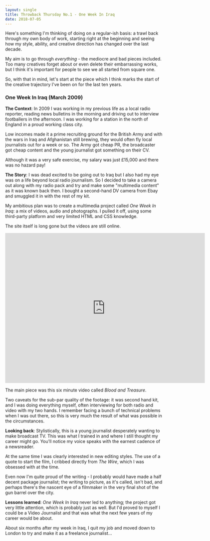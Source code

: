 ```yaml
---
layout: single
title: Throwback Thursday No.1 - One Week In Iraq
date: 2018-07-05
---
```


Here's something I'm thinking of doing on a regular-ish basis: a trawl back through my own body of work, starting right at the beginning and seeing how my style, ability, and creative direction has changed over the last decade.

My aim is to go through *everything* - the mediocre and bad pieces included. Too many creatives forget about or even delete their embarrassing works, but I think it's important for people to see we all started from square one.

So, with that in mind, let's start at the piece which I think marks the start of the creative trajectory I've been on for the last ten years.

### One Week In Iraq (March 2009)

**The Context**: In 2009 I was working in my previous life as a local radio reporter, reading news bulletins in the morning and driving out to interview footballers in the afternoon. I was working for a station in the north of England in a proud working class city. 

Low incomes made it a prime recruiting ground for the British Army and with the wars in Iraq and Afghanistan still brewing, they would often fly local journalists out for a week or so. The Army got cheap PR, the broadcaster got cheap content and the young journalist got something on their CV. 

Although it was a very safe exercise, my salary was just £15,000 and there was no hazard pay!

**The Story**: I was dead excited to be going out to Iraq but I also had my eye was on a life beyond local radio journalism. So I decided to take a camera out along with my radio pack and try and make some "multimedia content" as it was known back then. I bought a second-hand DV camera from Ebay and smuggled it in with the rest of my kit. 

My ambitious plan was to create a multimedia project called *One Week In Iraq*: a mix of videos, audio and photographs. I pulled it off, using some third-party platform and very limited HTML and CSS knowledge. 

The site itself is long gone but the videos are still online.

<iframe src="https://player.vimeo.com/video/4573713" width="640" height="480" frameborder="0" webkitallowfullscreen mozallowfullscreen allowfullscreen></iframe>

The main piece was this six minute video called *Blood and Treasure*.

Two caveats for the sub-par quality of the footage: it was second hand kit, and I was doing everything myself, often interviewing for both radio and video with my two hands. I remember facing a bunch of technical problems when I was out there, so this is very much the result of what was possible in the circumstances.

**Looking back**: Stylistically, this is a young journalist desperately wanting to make broadcast TV. This was what I trained in and where I still thought my career might go. You'll notice my voice speaks with the earnest cadence of a newsreader.  

At the same time I was clearly interested in new editing styles. The use of a quote to start the film, I cribbed directly from *The Wire*, which I was obsessed with at the time.
 
Even now I'm quite proud of the writing - I probably would have made a half decent package journalist; the writing to picture, as it's called, isn't bad, and perhaps there's the nascent eye of a filmmaker in the very final shot of the gun barrel over the city.

**Lessons learned**: *One Week In Iraq* never led to anything; the project got very little attention, which is probably just as well. But I'd proved to myself I could be a Video Journalist and that was what the next few years of my career would be about. 

About six months after my week in Iraq, I quit my job and moved down to London to try and make it as a freelance journalist...
